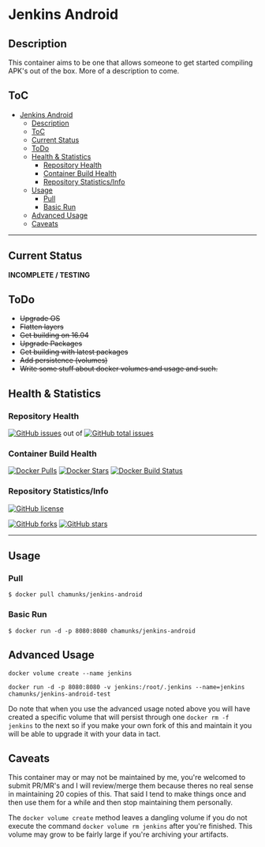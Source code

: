 # Jenkins Android

## Description
This container aims to be one that allows someone to get started compiling APK's out of the box.  More of a description to come.

## ToC
<!-- TOC depthFrom:1 depthTo:6 withLinks:1 updateOnSave:1 orderedList:0 -->

- [Jenkins Android](#jenkins-android)
	- [Description](#description)
	- [ToC](#toc)
	- [Current Status](#current-status)
	- [ToDo](#todo)
	- [Health & Statistics](#health-statistics)
		- [Repository Health](#repository-health)
		- [Container Build Health](#container-build-health)
		- [Repository Statistics/Info](#repository-statisticsinfo)
	- [Usage](#usage)
		- [Pull](#pull)
		- [Basic Run](#basic-run)
	- [Advanced Usage](#advanced-usage)
	- [Caveats](#caveats)

<!-- /TOC -->
____
## Current Status
**INCOMPLETE / TESTING**

## ToDo
- ~~Upgrade OS~~
- ~~Flatten layers~~
- ~~Get building on 16.04~~
- ~~Upgrade Packages~~
- ~~Get building with latest packages~~
- ~~Add persistence (volumes)~~
- ~~Write some stuff about docker volumes and usage and such.~~

## Health & Statistics
### Repository Health
[![GitHub issues](https://img.shields.io/github/issues/chamunks/jenkins-android.svg?style=flat-square)](https://github.com/chamunks/jenkins-android) out of [![GitHub total issues](https://img.shields.io/github/issues-raw/chamunks/jenkins-android.svg?style=flat-square)](https://github.com/chamunks/jenkins-android)

### Container Build Health
[![Docker Pulls](https://img.shields.io/docker/pulls/chamunks/jenkins-android.svg?style=flat-square)](https://registry.hub.docker.com/u/chamunks/jenkins-android/)
[![Docker Stars](https://img.shields.io/docker/stars/chamunks/jenkins-android.svg?style=flat-square)](https://registry.hub.docker.com/u/chamunks/jenkins-android/)
[![Docker Build Status](http://hubstatus.container42.com/chamunks/jenkins-android)](https://registry.hub.docker.com/u/chamunks/jenkins-android)

### Repository Statistics/Info
[![GitHub license](https://img.shields.io/github/license/chamunks/jenkins-android.svg?style=flat-square)](https://github.com/chamunks/jenkins-android)

[![GitHub forks](https://img.shields.io/github/forks/chamunks/jenkins-android.svg?style=flat-square)](https://github.com/chamunks/jenkins-android)
[![GitHub stars](https://img.shields.io/github/stars/chamunks/jenkins-android.svg?style=flat-square)](https://github.com/chamunks/jenkins-android)

___

## Usage
### Pull

``$ docker pull chamunks/jenkins-android``

### Basic Run

``$ docker run -d -p 8080:8080 chamunks/jenkins-android``

## Advanced Usage

``docker volume create --name jenkins``

``docker run -d -p 8080:8080 -v jenkins:/root/.jenkins --name=jenkins chamunks/jenkins-android-test``

Do note that when you use the advanced usage noted above you will have created a specific volume that will persist through one ``docker rm -f jenkins`` to the next so if you make your own fork of this and maintain it you will be able to upgrade it with your data in tact.

## Caveats
This container may or may not be maintained by me, you're welcomed to submit PR/MR's and I will review/merge them because theres no real sense in maintaining 20 copies of this.  That said I tend to make things once and then use them for a while and then stop maintaining them personally.

The ``docker volume create`` method leaves a dangling volume if you do not execute the command ``docker volume rm jenkins`` after you're finished.  This volume may grow to be fairly large if you're archiving your artifacts.
